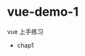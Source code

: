 # vue-demo-1
vue 上手练习

- chap1 <script> 引入 vue
- chap2 过滤器 | 指令 v-bind v-on v-text v-html 事件语法糖 v-bind/: v-on/@
- chap3 计算属性
- chap4 v-bind 绑定 style 和 class 的语法(变量、对象、数组)
- chap5 vue 内置指令
    > i. v-cloak
    > ii. v-once
    > iii. v-if v-else-if v-else v-show
    > iv. 数组方法 .push .pop .shift .unshift .splice .sort .reverse
      不会引起数组渲染的情况: 1. 修改数组指定项 2. 直接更改数组长度
      解决方法: 1. Vue.set(app.arr, 1, 'text') 2. filter 返回新的数组
    > v. 快捷绑定事件 .stop .prevent .self .once .enter .delete .tab keyup.13
- chap6 表单和v-model
